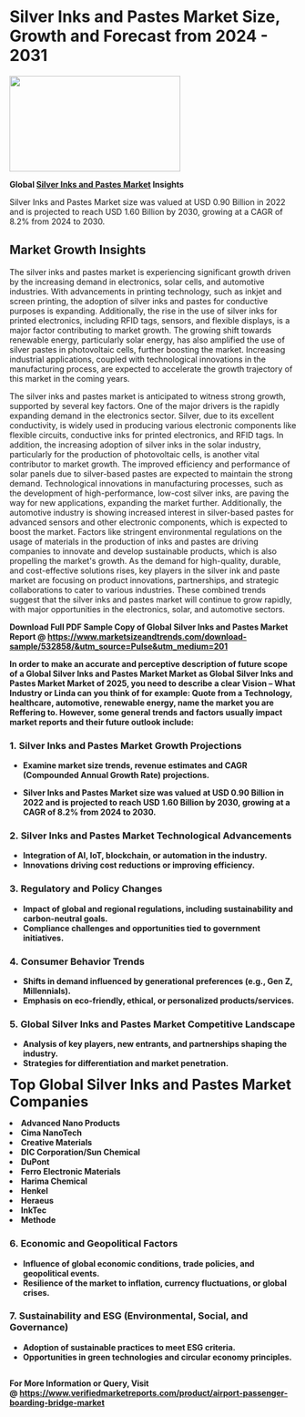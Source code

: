 <H1>Silver Inks and Pastes Market Size, Growth and Forecast from 2024 - 2031</H1><img class="aligncenter size-medium wp-image-584254" src="https://thirdeyenews.in/wp-content/uploads/2024/09/Global-Market-Research-300x168.jpeg" alt="" width="300" height="168" /><p><strong>Global&nbsp;<a href="https://www.marketsizeandtrends.com/download-sample/532858/&amp;utm_source=Pulse&amp;utm_medium=201">Silver Inks and Pastes Market</a> Insights</strong></p><p>Silver Inks and Pastes Market size was valued at USD 0.90 Billion in 2022 and is projected to reach USD 1.60 Billion by 2030, growing at a CAGR of 8.2% from 2024 to 2030.</p><p><h2>Market Growth Insights</h2> <p>The silver inks and pastes market is experiencing significant growth driven by the increasing demand in electronics, solar cells, and automotive industries. With advancements in printing technology, such as inkjet and screen printing, the adoption of silver inks and pastes for conductive purposes is expanding. Additionally, the rise in the use of silver inks for printed electronics, including RFID tags, sensors, and flexible displays, is a major factor contributing to market growth. The growing shift towards renewable energy, particularly solar energy, has also amplified the use of silver pastes in photovoltaic cells, further boosting the market. Increasing industrial applications, coupled with technological innovations in the manufacturing process, are expected to accelerate the growth trajectory of this market in the coming years.</p> <p><strong></strong></p> <p>The silver inks and pastes market is anticipated to witness strong growth, supported by several key factors. One of the major drivers is the rapidly expanding demand in the electronics sector. Silver, due to its excellent conductivity, is widely used in producing various electronic components like flexible circuits, conductive inks for printed electronics, and RFID tags. In addition, the increasing adoption of silver inks in the solar industry, particularly for the production of photovoltaic cells, is another vital contributor to market growth. The improved efficiency and performance of solar panels due to silver-based pastes are expected to maintain the strong demand. Technological innovations in manufacturing processes, such as the development of high-performance, low-cost silver inks, are paving the way for new applications, expanding the market further. Additionally, the automotive industry is showing increased interest in silver-based pastes for advanced sensors and other electronic components, which is expected to boost the market. Factors like stringent environmental regulations on the usage of materials in the production of inks and pastes are driving companies to innovate and develop sustainable products, which is also propelling the market's growth. As the demand for high-quality, durable, and cost-effective solutions rises, key players in the silver ink and paste market are focusing on product innovations, partnerships, and strategic collaborations to cater to various industries. These combined trends suggest that the silver inks and pastes market will continue to grow rapidly, with major opportunities in the electronics, solar, and automotive sectors.</p> <p><strong></p><p><span class=""><strong>Download Full PDF Sample Copy of Global Silver Inks and Pastes Market Report</strong> @ <a href="https://www.marketsizeandtrends.com/download-sample/532858/&amp;utm_source=Pulse&amp;utm_medium=201" target="_blank">https://www.marketsizeandtrends.com/download-sample/532858/&amp;utm_source=Pulse&amp;utm_medium=201</a></span></p><p>In order to make an accurate and perceptive description of future scope of a Global&nbsp;Silver Inks and Pastes Market Market as Global&nbsp;Silver Inks and Pastes Market Market of 2025, you need to describe a clear Vision &ndash; What Industry or Linda can you think of for example: Quote from a Technology, healthcare, automotive, renewable energy, name the market you are Reffering to. However, some general trends and factors usually impact market reports and their future outlook include:</p><h3>1.&nbsp;<strong>Silver Inks and Pastes Market Growth Projections</strong></h3><ul><li>Examine market size trends, revenue estimates and CAGR (Compounded Annual Growth Rate) projections.</li><li><p>Silver Inks and Pastes Market size was valued at USD 0.90 Billion in 2022 and is projected to reach USD 1.60 Billion by 2030, growing at a CAGR of 8.2% from 2024 to 2030.</p></li></ul><h3>2.&nbsp;<strong>Silver Inks and Pastes Market Technological Advancements</strong></h3><ul><li>Integration of AI, IoT, blockchain, or automation in the industry.</li><li>Innovations driving cost reductions or improving efficiency.</li></ul><h3>3.&nbsp;<strong>Regulatory and Policy Changes</strong></h3><ul><li>Impact of global and regional regulations, including sustainability and carbon-neutral goals.</li><li>Compliance challenges and opportunities tied to government initiatives.</li></ul><h3>4.&nbsp;<strong>Consumer Behavior Trends</strong></h3><ul><li>Shifts in demand influenced by generational preferences (e.g., Gen Z, Millennials).</li><li>Emphasis on eco-friendly, ethical, or personalized products/services.</li></ul><h3>5.&nbsp;<strong>Global Silver Inks and Pastes Market Competitive Landscape</strong></h3><ul><li>Analysis of key players, new entrants, and partnerships shaping the industry.</li><li>Strategies for differentiation and market penetration.</li></ul><p data-pm-slice="1 1 []"><span style="color: inherit; font-family: inherit; font-size: 25px;">Top Global Silver Inks and Pastes Market Companies</span></p><div class="" data-test-id=""><p><li>Advanced Nano Products</li><li> Cima NanoTech</li><li> Creative Materials</li><li> DIC Corporation/Sun Chemical</li><li> DuPont</li><li> Ferro Electronic Materials</li><li> Harima Chemical</li><li> Henkel</li><li> Heraeus</li><li> InkTec</li><li> Methode</li></p></div><h3>6.&nbsp;<strong>Economic and Geopolitical Factors</strong></h3><ul><li>Influence of global economic conditions, trade policies, and geopolitical events.</li><li>Resilience of the market to inflation, currency fluctuations, or global crises.</li></ul><h3>7.&nbsp;<strong>Sustainability and ESG (Environmental, Social, and Governance)</strong></h3><ul><li>Adoption of sustainable practices to meet ESG criteria.</li><li>Opportunities in green technologies and circular economy principles.</li></ul><h2><strong style="font-size: 14px;">For More Information or Query, Visit @&nbsp;</strong><a style="background-color: #ffffff; font-size: 14px;" href="https://www.marketsizeandtrends.com/report/silver-inks-and-pastes-market/" target="_blank">https://www.verifiedmarketreports.com/product/airport-passenger-boarding-bridge-market</a></h2>
